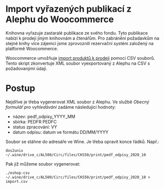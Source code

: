 # Import vyřazených publikací z Alephu do Woocommerce

Knihovna vyřazuje zastaralé publikace ze svého fondu. Tyto publikace nabízí k
prodeji jiným knihovnám a čtenářům. Pro zabránění požadavkům na stejné knihy více
zájemci jsme zprovoznili rezervační systém založený na platformě Woocommerce.

Woocommerce umožňuje [import produktů k prodeji](https://docs.woocommerce.com/document/product-csv-importer-exporter/)
pomocí CSV souborů. Tento skript zkonvertuje XML soubor vyexportovaný z Alephu na CSV
s požadovanými údaji.

# Postup

Nejdříve je třeba vygenerovat XML soubor z Alephu. Ve službě *Obecný formulář pro vyhledávání* zadáme následující hodnoty:

- název: pedf_odpisy_YYYY_MM
- sbírka: PEDFR PEDFC
- status zpracování: VY 
- datum odpisu: datum ve formátu DD/MM/YYYY

Soubor se stáhne do adresáře ve Wine. Je třeba opravit konce řádků. Např.:

    dos2unix ~/.wine/drive_c/AL500/Circ/files/CKS50/print/pedf_odpisy_2020_10

Pak již můžeme soubor vygenerovat:

    ./eshop-csv  ~/.wine/drive_c/AL500/Circ/files/CKS50/print/pedf_odpisy_2020_10 > import.csv


